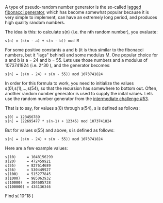A type of pseudo-random number generator is the so-called [lagged fibonacci generator](http://en.wikipedia.org/wiki/Lagged_fibonacci_generator), which has become somewhat popular because it is very simple to implement, can have an extremely long period, and produces high quality random numbers.

The idea is this: to calculate s(n) (i.e. the nth random number), you evaluate:

    s(n) = (s(n - a) + s(n - b)) mod M

For some positive constants a and b (it is thus similar to the fibonacci numbers, but it "lags" behind) and some modulus M. One popular choice for a and b is a = 24 and b = 55. Lets use those numbers and a modulus of 1073741824 (i.e. 2^30 ), and the generator becomes:

    s(n) = (s(n - 24) + s(n - 55)) mod 1073741824

In order for this formula to work, you need to initialize the values s(0),s(1),...,s(54), so that the recursion has somewhere to bottom out. Often, another random number generator is used to supply the inital values. Lets use the random number generator from the [intermediate challenge #53](http://www.reddit.com/r/dailyprogrammer/comments/tpxqc/5162012_challenge_53_intermediate/).

That is to say, for values s(0) through s(54), s is defined as follows:

    s(0) = 123456789
    s(n) = (22695477 * s(n-1) + 12345) mod 1073741824

But for values s(55) and above, s is defined as follows:

    s(n) = (s(n - 24) + s(n - 55)) mod 1073741824

Here are a few example values:

    s(10)     = 1048156299
    s(20)     = 472459921
    s(55)     = 827614689
    s(56)     = 530449927
    s(100)    = 515277845
    s(1000)   = 985063932
    s(10000)  = 304605728
    s(100000) = 434136346

Find s( 10^18 )